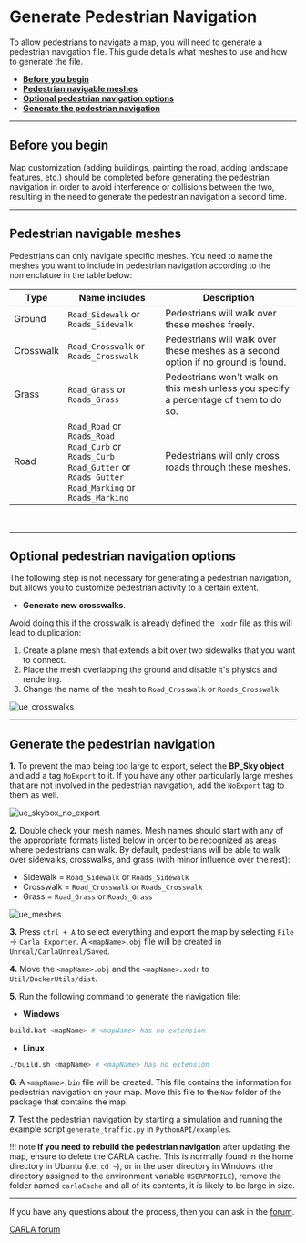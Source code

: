 # Generate Pedestrian Navigation

To allow pedestrians to navigate a map, you will need to generate a pedestrian navigation file. This guide details what meshes to use and how to generate the file.

- [__Before you begin__](#before-you-begin)
- [__Pedestrian navigable meshes__](#pedestrian-navigable-meshes)
- [__Optional pedestrian navigation options__](#optional-pedestrian-navigation-options)
- [__Generate the pedestrian navigation__](#generate-the-pedestrian-navigation)

---

## Before you begin

Map customization (adding buildings, painting the road, adding landscape features, etc.) should be completed before generating the pedestrian navigation in order to avoid interference or collisions between the two, resulting in the need to generate the pedestrian navigation a second time.

---

## Pedestrian navigable meshes

Pedestrians can only navigate specific meshes. You need to name the meshes you want to include in pedestrian navigation according to the nomenclature in the table below:

| Type | Name includes | Description |
|------|------------|-------------|
| Ground | `Road_Sidewalk` or `Roads_Sidewalk` | Pedestrians will walk over these meshes freely. |
| Crosswalk  | `Road_Crosswalk` or `Roads_Crosswalk` | Pedestrians will walk over these meshes as a second option if no ground is found. |
| Grass | `Road_Grass` or `Roads_Grass` | Pedestrians won't walk on this mesh unless you specify a percentage of them to do so. |
| Road | `Road_Road` or `Roads_Road` <br> `Road_Curb` or `Roads_Curb` <br> `Road_Gutter` or `Roads_Gutter` <br> `Road_Marking` or `Roads_Marking` | Pedestrians will only cross roads through these meshes. |

<br>

---

## Optional pedestrian navigation options

The following step is not necessary for generating a pedestrian navigation, but allows you to customize pedestrian activity to a certain extent.

- __Generate new crosswalks__.

Avoid doing this if the crosswalk is already defined the `.xodr` file as this will lead to duplication:

1. Create a plane mesh that extends a bit over two sidewalks that you want to connect.
2. Place the mesh overlapping the ground and disable it's physics and rendering.
3. Change the name of the mesh to `Road_Crosswalk` or `Roads_Crosswalk`.

![ue_crosswalks](../img/ue_crosswalks.jpg)  

---
## Generate the pedestrian navigation

__1.__ To prevent the map being too large to export, select the __BP_Sky object__ and add a tag `NoExport` to it. If you have any other particularly large meshes that are not involved in the pedestrian navigation, add the `NoExport` tag to them as well. 

![ue_skybox_no_export](../img/ue_noexport.png) 

__2.__ Double check your mesh names. Mesh names should start with any of the appropriate formats listed below in order to be recognized as areas where pedestrians can walk. By default, pedestrians will be able to walk over sidewalks, crosswalks, and grass (with minor influence over the rest):  

*   Sidewalk = `Road_Sidewalk` or `Roads_Sidewalk` 
*   Crosswalk = `Road_Crosswalk` or `Roads_Crosswalk` 
*   Grass = `Road_Grass` or `Roads_Grass`

![ue_meshes](../img/ue_meshes.jpg) 

__3.__ Press `ctrl + A` to select everything and export the map by selecting `File` -> `Carla Exporter`. A `<mapName>.obj` file will be created in `Unreal/CarlaUnreal/Saved`.

__4.__ Move the `<mapName>.obj` and the `<mapName>.xodr` to `Util/DockerUtils/dist`.  

__5.__ Run the following command to generate the navigation file:  

*   __Windows__ 
```sh
build.bat <mapName> # <mapName> has no extension
```
*   __Linux__
```sh
./build.sh <mapName> # <mapName> has no extension
```

__6.__ A `<mapName>.bin` file will be created. This file contains the information for pedestrian navigation on your map. Move this file to the `Nav` folder of the package that contains the map.

__7.__ Test the pedestrian navigation by starting a simulation and running the example script `generate_traffic.py` in `PythonAPI/examples`.

!!! note
    **If you need to rebuild the pedestrian navigation** after updating the map, ensure to delete the CARLA cache. This is normally found in the home directory in Ubuntu (i.e. `cd ~`), or in the user directory in Windows (the directory assigned to the environment variable `USERPROFILE`), remove the folder named `carlaCache` and all of its contents, it is likely to be large in size. 


---

If you have any questions about the process, then you can ask in the [forum](https://github.com/carla-simulator/carla/discussions).

<div class="build-buttons">
<p>
<a href="https://github.com/carla-simulator/carla/discussions" target="_blank" class="btn btn-neutral" title="Go to the CARLA forum">
CARLA forum</a>
</p>
</div>